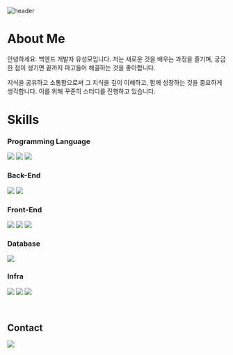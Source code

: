 ![header](https://capsule-render.vercel.app/api?type=waving&color=0:ECBDF9,100:B50AD8&height=190&section=header&text=SungMo%20Yoo&fontSize=50&animation=fadeIn&fontAlignY=38&fontColor=ffffff&Stroke=00ff00)

# About Me

안녕하세요. 백엔드 개발자 유성모입니다.
저는 새로운 것을 배우는 과정을 즐기며, 궁금한 점이 생기면 끝까지 파고들어 해결하는 것을 좋아합니다.

지식을 공유하고 소통함으로써 그 지식을 깊이 이해하고, 함께 성장하는 것을 중요하게 생각합니다. 이를 위해 꾸준히 스터디를 진행하고 있습니다.

# Skills

### Programming Language

<img src="https://img.shields.io/badge/Java-5382A1?style=flat-square&logo=JAVA&logoColor=white"/>&nbsp;<img src="https://img.shields.io/badge/Javascript-F7DF1E?style=flat-square&logo=javascript&logoColor=white"/>&nbsp;<img src="https://img.shields.io/badge/Python-3766AB?style=flat-square&logo=Python&logoColor=white"/>

### Back-End

<img src="https://img.shields.io/badge/Spring Framework-6DB33F?style=flat-square&logo=Spring&logoColor=white"/>&nbsp;<img src="https://img.shields.io/badge/Mybatis-4479A1?style=flat-square&logo=mybatis&logoColor=white"/>

### Front-End

<img src="https://img.shields.io/badge/CSS-1572B6?style=flat-square&logo=CSS3&logoColor=white"/>&nbsp;<img src="https://img.shields.io/badge/React-61DAFB?style=flat-square&logo=React&logoColor=white"/>&nbsp;<img src="https://img.shields.io/badge/Thymeleaf-005F0F?style=flat-square&logo=thymeleaf&logoColor=white"/>

### Database

<img src="https://img.shields.io/badge/MySQL-4479A1?style=flat-square&logo=mysql&logoColor=white"/>

### Infra

<img src="https://img.shields.io/badge/Docker-2496ED?style=flat-square&logo=docker&logoColor=white"/>&nbsp;<img src="https://img.shields.io/badge/NCP-03C75A?style=flat-square"/>&nbsp;<img src="https://img.shields.io/badge/AWS-FF9900?style=flat-square&logo=amazonwebservices&logoColor=white"/>

<br>

## Contact

<a href="mailto:samyoo644@gmail.com">
  <img src="https://img.shields.io/badge/Gmail-EA4335?style=flat-square&logo=gmail&logoColor=white"/>
</a>
